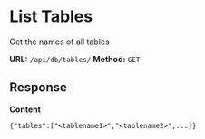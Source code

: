 # List Tables
Get the names of all tables
 
__URL:__ `/api/db/tables/`
__Method:__ `GET`  

## Response

__Content__
```
{"tables":["<tablename1>","<tablename2>",...]}
```